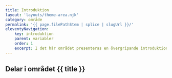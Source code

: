 ```yaml
---
title: Introduktion
layout: 'layouts/theme-area.njk'
category: område
permalink: '{{ page.filePathStem | splice | slugUrl }}/'
eleventyNavigation:
    key: introduktion
    parent: variabler
    order: 1
    excerpt: I det här området presenteras en övergripande introduktion till programmering.
---
```


## Delar i området {{ title }}
